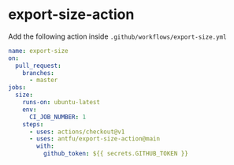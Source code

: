 # export-size-action

Add the following action inside `.github/workflows/export-size.yml`

```yaml
name: export-size
on:
  pull_request:
    branches:
      - master
jobs:
  size:
    runs-on: ubuntu-latest
    env:
      CI_JOB_NUMBER: 1
    steps:
      - uses: actions/checkout@v1
      - uses: antfu/export-size-action@main
        with:
          github_token: ${{ secrets.GITHUB_TOKEN }}
```
